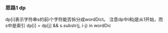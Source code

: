 ### 思路1 dp

dp[i]表示字符串s的前i个字符能否拆分成wordDict。
注意dp中i和j是从1开始，而s中是索引
dp[i] = dp[j] && s.substr(j, i-j) in wordDic

